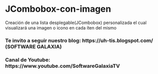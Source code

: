 # JCombobox-con-imagen

Creación de una lista desplegable(JCombobox) personalizada el cual visualizará una imagen o icono en cada íten del mismo

<h3> Te invito a seguir nuestro blog: https://uh-tis.blogspot.com/ (SOFTWARE GALAXIA) </h3>
<h3> Canal de Youtube: https://www.youtube.com/SoftwareGalaxiaTV </h3>
